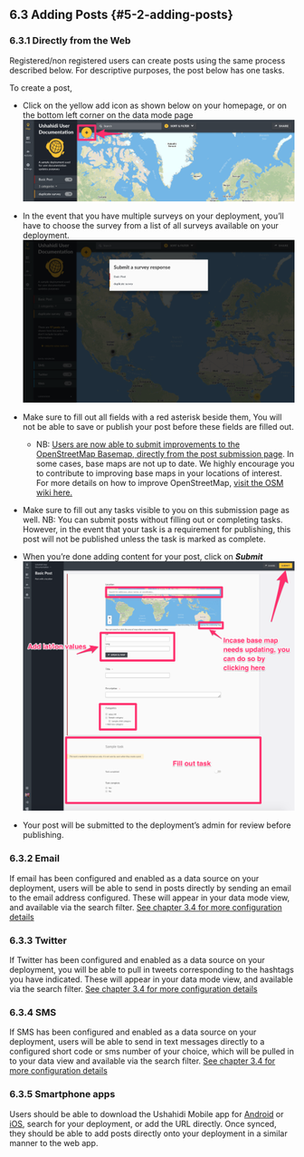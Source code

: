 ## 6.3 Adding Posts {#5-2-adding-posts}

### 6.3.1 Directly from the Web

Registered/non registered users can create posts using the same process described below. For descriptive purposes, the post below has one tasks.

To create a post,

* Click on the yellow add icon as shown below on your homepage, or on the bottom left corner on the data mode page![](/assets/Click_on_add_post.png)

* In the event that you have multiple surveys on your deployment, you’ll have to choose the survey from a list of all surveys available on your deployment.![](/assets/Select_a_survey.png)

* Make sure to fill out all fields with a red asterisk beside them, You will not be able to save or publish your post before these fields are filled out.

  * NB: [Users are now able to submit improvements to the OpenStreetMap Basemap, directly from the post submission page](https://www.ushahidi.com/blog/2017/04/06/using-mapbox-at-ushahidi). In some cases, base maps are not up to date. We highly encourage you to contribute to improving base maps in your locations of interest. For more details on how to improve OpenStreetMap, [visit the OSM wiki here.](https://wiki.openstreetmap.org/wiki/Beginners%27_guide) 

* Make sure to fill out any tasks visible to you on this submission page as well. NB: You can submit posts without filling out or completing tasks. However, in the event that your task is a requirement for publishing, this post will not be published unless the task is marked as complete.

* When you’re done adding content for your post, click on _**Submit**_![](/assets/Submit_post.png)

* Your post will be submitted to the deployment’s admin for review before publishing.

### 6.3.2 Email

If email has been configured and enabled as a data source on your deployment, users will be able to send in posts directly by sending an email to the email address configured. These will appear in your data mode view, and available via the search filter. [See chapter 3.4 for more configuration details](/3_configuring_your_deployment/34_data_sources.md)

### 6.3.3 Twitter

If Twitter has been configured and enabled as a data source on your deployment, you will be able to pull in tweets corresponding to the hashtags you have indicated. These will appear in your data mode view, and available via the search filter. [See chapter 3.4 for more configuration details](/3_configuring_your_deployment/34_data_sources.md)

### 6.3.4 SMS

If SMS has been configured and enabled as a data source on your deployment, users will be able to send in text messages directly to a configured short code or sms number of your choice, which will be pulled in to your data view and available via the search filter. [See chapter 3.4 for more configuration details](/3_configuring_your_deployment/34_data_sources.md)

### 6.3.5 Smartphone apps

Users should be able to download the Ushahidi Mobile app for [Android](https://play.google.com/store/apps/details?id=com.ushahidi.mobile&hl=en) or [iOS](https://itunes.apple.com/us/app/ushahidi-mobile/id1205994516?ls=1&mt=8), search for your deployment, or add the URL directly. Once synced, they should be able to add posts directly onto your deployment in a similar manner to the web app.

